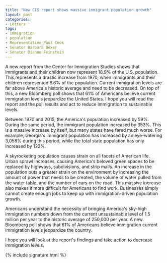 ```yaml
---
title: "New CIS report shows massive immigrant population growth"
layout: post
categories:
- Letters
tags:
- immigration
- population
- Representative Paul Cook
- Senator Barbara Boxer
- Senator Dianne Feinstein
---
```


A new report from the Center for Immigration Studies shows that immigrants and their children now represent 18.9% of the U.S. population. This represents a drastic increase from 1970, when immigrants and their children represented 6.6% of the population. Current immigration levels are far above America's historic average and need to be decreased. On top of this, a new Bloomberg poll shows that 61% of Americans believe current immigration levels jeopardize the United States. I hope you will read the report and the poll results and act to reduce immigration to sustainable levels.  
  
Between 1970 and 2015, the America's population increased by 59%. During the same period, the immigrant population increased by 353%. This is a massive increase by itself, but many states have fared much worse. For example, Georgia's immigrant population has increased by an eye-watering 3,058% during this period, while the total state population has only increased by 122%.

A skyrocketing population causes strain on all facets of American life. Urban sprawl increases, causing America's beloved green spaces to be replaced by highways, subdivisions, and strip malls. An increase in the population puts a greater strain on the environment by increasing the amount of power that needs to be created, the volume of water pulled from the water table, and the number of cars on the road. This massive increase also makes it more difficult for Americans to find work. Businesses simply cannot create enough jobs to keep up with immigration-driven population growth.

Americans understand the necessity of bringing America's sky-high immigration numbers down from the current unsustainable level of 1.5 million per year to the historic average of 250,000 per year. A new Bloomberg poll shows that 61% of Americans believe immigration current immigration levels jeopardize the country.

I hope you will look at the report's findings and take action to decrease immigration levels.

{% include signature.html %}
